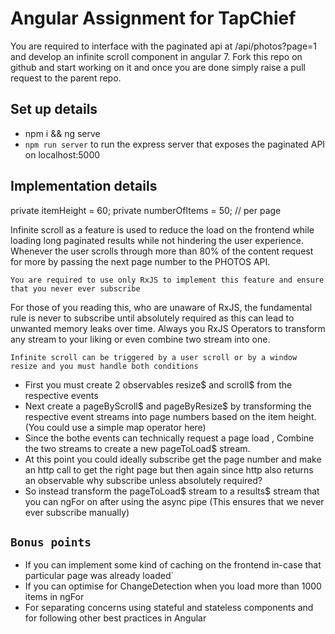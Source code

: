 # Angular Assignment for TapChief

You are required to interface with the paginated api at /api/photos?page=1 and develop an infinite scroll component in angular 7. Fork this repo on github and start working on it and once you are done simply raise a pull request to the parent repo.

## Set up details

*  npm i && ng serve
* `npm run server` to run the express server that exposes the paginated API on localhost:5000

## Implementation details

private itemHeight = 60;
private numberOfItems = 50; // per page

Infinite scroll as a feature is used to reduce the load on the frontend while loading long paginated results while not hindering the user experience. Whenever the user scrolls through more than 80% of the content request for more by passing the next page number to the PHOTOS API.

`You are required to use only RxJS to implement this feature and ensure that you never ever subscribe`

For those of you reading this, who are unaware of RxJS, the fundamental rule is never to subscribe until absolutely required as this can lead to unwanted memory leaks over time. Always you RxJS Operators to transform any stream to your liking or even combine two stream into one.

`Infinite scroll can be triggered by a user scroll or by a window resize and you must handle both conditions`

+ First you must create 2 observables resize$ and scroll$ from the respective events
+ Next create a pageByScroll$ and pageByResize$ by transforming the respective event streams into page numbers based on the item height. (You could use a simple map operator here)
+ Since the bothe events can  technically request a page load , Combine the two streams to create a new pageToLoad$ stream.
+ At this point you could ideally subscribe get the page number and make an http call to get the right page but then again since http also returns an observable why subscribe unless absolutely required?
+ So instead transform the pageToLoad$ stream to a results$ stream that you can ngFor on after using the async pipe (This ensures that we never ever subscribe manually)

## `Bonus points` 

* If you can implement some kind of caching on the frontend in-case that particular page was already loaded`
* If you can optimise for ChangeDetection when you load more than 1000 items in ngFor
* For separating concerns using stateful and stateless components and for following other best practices in Angular
